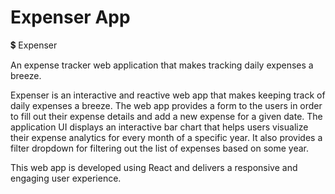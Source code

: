 # Expenser App

💲 Expenser

An expense tracker web application that makes tracking daily expenses a breeze.

Expenser is an interactive and reactive web app that makes keeping track of daily expenses a breeze.
The web app provides a form to the users in order to fill out their expense details and add a new expense for a given date.
The application UI displays an interactive bar chart that helps users visualize their expense analytics for every month of a specific year.
It also provides a filter dropdown for filtering out the list of expenses based on some year.

This web app is developed using React and delivers a responsive and engaging user experience.
